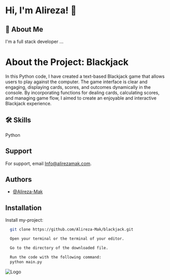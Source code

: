 # Hi, I'm Alireza! 👋


## 🚀 About Me
I'm a full stack developer ...

# About the Project: Blackjack
In this Python code, I have created a text-based Blackjack game that allows users to play against the computer. The game interface is clear and engaging, displaying cards, scores, and outcomes dynamically in the console. By incorporating functions for dealing cards, calculating scores, and managing game flow, I aimed to create an enjoyable and interactive Blackjack experience.



## 🛠 Skills
Python


## Support

For support, email Info@alirezamak.com.


## Authors

- [@Alireza-Mak](https://www.github.com/Alireza-Mak)


## Installation

Install my-project:

```bash
  git clone https://github.com/Alireza-Mak/blackjack.git
```
```bash
  Open your terminal or the terminal of your editor.
```

```bash
  Go to the directory of the downloaded file.
```

```bash
  Run the code with the following command:
  python main.py
```


    
![Logo](https://alirezamak.com/wp-content/uploads/fav-icon-final-e1685159385524.png)


